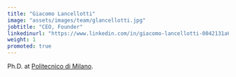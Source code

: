 ```yaml
---
title: "Giacomo Lancellotti"
image: "assets/images/team/glancellotti.jpg"
jobtitle: "CEO, Founder"
linkedinurl: "https://www.linkedin.com/in/giacomo-lancellotti-0042131a6"
weight: 1
promoted: true
---
```

Ph.D. at [Politecnico di Milano](https://www.polimi.it).
